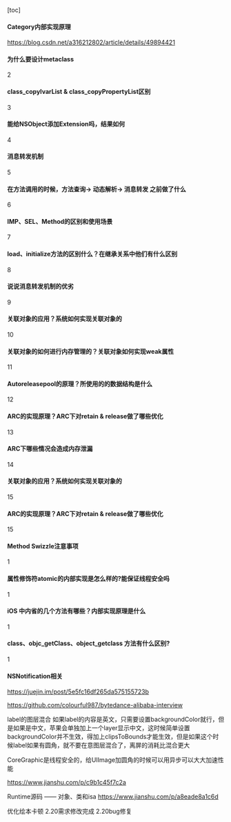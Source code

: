 [toc]
#### Category内部实现原理
https://blog.csdn.net/a316212802/article/details/49894421
#### 为什么要设计metaclass
2
#### class_copyIvarList & class_copyPropertyList区别
3
#### 能给NSObject添加Extension吗，结果如何
4
#### 消息转发机制
5
#### 在方法调用的时候，方法查询-> 动态解析-> 消息转发 之前做了什么
6
#### IMP、SEL、Method的区别和使用场景
7
#### load、initialize方法的区别什么？在继承关系中他们有什么区别
8
#### 说说消息转发机制的优劣
9
#### 关联对象的应用？系统如何实现关联对象的
10
#### 关联对象的如何进行内存管理的？关联对象如何实现weak属性
11
#### Autoreleasepool的原理？所使用的的数据结构是什么
12
#### ARC的实现原理？ARC下对retain & release做了哪些优化
13
#### ARC下哪些情况会造成内存泄漏
14
#### 关联对象的应用？系统如何实现关联对象的
15
#### ARC的实现原理？ARC下对retain & release做了哪些优化
15
#### Method Swizzle注意事项
1
#### 属性修饰符atomic的内部实现是怎么样的?能保证线程安全吗
1
#### iOS 中内省的几个方法有哪些？内部实现原理是什么
1
#### class、objc_getClass、object_getclass 方法有什么区别?
1
#### NSNotification相关
https://juejin.im/post/5e5fc16df265da575155723b



https://github.com/colourful987/bytedance-alibaba-interview



label的图层混合
如果label的内容是英文，只需要设置backgroundColor就行，但是如果是中文，苹果会单独加上一个layer显示中文，这时候简单设置backgroundColor并不生效，得加上clipsToBounds才能生效，但是如果这个时候label如果有圆角，就不要在意图层混合了，离屏的消耗比混合更大

CoreGraphic是线程安全的，给UIImage加圆角的时候可以用异步可以大大加速性能

https://www.jianshu.com/p/c9b1c45f7c2a

Runtime源码 —— 对象、类和isa     https://www.jianshu.com/p/a8eade8a1c6d

优化绘本卡顿
2.20需求修改完成
2.20bug修复